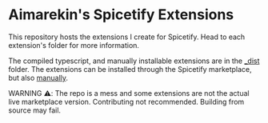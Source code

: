 # Aimarekin's Spicetify Extensions

This repository hosts the extensions I create for Spicetify. Head to each extension's folder for more information.

The compiled typescript, and manually installable extensions are in the [_dist](https://github.com/Aimarekin/Aimarekins-Spicetify-Extensions/tree/main/dist) folder. The extensions can be installed through the Spicetify marketplace, but also [manually](https://spicetify.app/docs/advanced-usage/extensions#manual-install).

WARNING ⚠️: The repo is a mess and some extensions are not the actual live marketplace version. Contributing not recommended. Building from source may fail.
